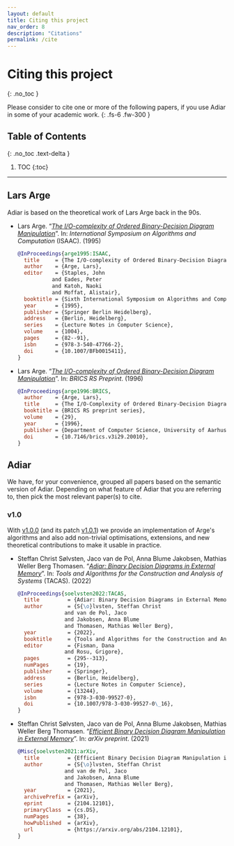```yaml
---
layout: default
title: Citing this project
nav_order: 8
description: "Citations"
permalink: /cite
---
```


# Citing this project
{: .no_toc }

Please consider to cite one or more of the following papers, if you use Adiar in
some of your academic work.
{: .fs-6 .fw-300 }

## Table of Contents
{: .no_toc .text-delta }

1. TOC
{:toc}

---

## Lars Arge

Adiar is based on the theoretical work of Lars Arge back in the 90s.

- Lars Arge.
  “[*The I/O-complexity of Ordered Binary-Decision Diagram Manipulation*](https://link.springer.com/chapter/10.1007/BFb0015411)”.
  In: *International Symposium on Algorithms and Computation* (ISAAC). (1995)

  ```bibtex
  @InProceedings{arge1995:ISAAC,
    title     = {The I/O-complexity of Ordered Binary-Decision Diagram manipulation},
    author    = {Arge, Lars},
    editor    = {Staples, John
             and Eades, Peter
             and Katoh, Naoki
             and Moffat, Alistair},
    booktitle = {Sixth International Symposium on Algorithms and Computation},
    year      = {1995},
    publisher = {Springer Berlin Heidelberg},
    address   = {Berlin, Heidelberg},
    series    = {Lecture Notes in Computer Science},
    volume    = {1004},
    pages     = {82--91},
    isbn      = {978-3-540-47766-2},
    doi       = {10.1007/BFb0015411},
  }
  ```

- Lars Arge.
  “[*The I/O-complexity of Ordered Binary-Decision Diagram Manipulation*](https://tidsskrift.dk/brics/issue/view/2576)”.
  In: *BRICS RS Preprint*. (1996)

  ```bibtex
  @InProceedings{arge1996:BRICS,
    author    = {Arge, Lars},
    title     = {The I/O-Complexity of Ordered Binary-Decision Diagram},
    booktitle = {BRICS RS preprint series},
    volume    = {29},
    year      = {1996},
    publisher = {Department of Computer Science, University of Aarhus},
    doi       = {10.7146/brics.v3i29.20010},
  }
  ```


## Adiar

We have, for your convenience, grouped all papers based on the semantic version
of Adiar. Depending on what feature of Adiar that you are referring to, then
pick the most relevant paper(s) to cite.

### v1.0

With [v1.0.0](https://github.com/SSoelvsten/adiar/releases/tag/v1.0.0) (and its
patch [v1.0.1](https://github.com/SSoelvsten/adiar/releases/tag/v1.0.1)) we
provide an implementation of Arge's algorithms and also add non-trivial
optimisations, extensions, and new theoretical contributions to make it usable
in practice.

- Steffan Christ Sølvsten, Jaco van de Pol, Anna Blume Jakobsen, Mathias Weller Berg Thomasen.
  “[*Adiar: Binary Decision Diagrams in External Memory*](https://link.springer.com/chapter/10.1007/978-3-030-99527-0_16)”.
  In: *Tools and Algorithms for the Construction and Analysis of Systems* (TACAS). (2022)
  
  ```bibtex
  @InProceedings{soelvsten2022:TACAS,
    title         = {Adiar: Binary Decision Diagrams in External Memory},
    author        = {S{\o}lvsten, Steffan Christ
                 and van de Pol, Jaco
                 and Jakobsen, Anna Blume
                 and Thomasen, Mathias Weller Berg},
    year          = {2022},
    booktitle     = {Tools and Algorithms for the Construction and Analysis of Systems},
    editor        = {Fisman, Dana
                 and Rosu, Grigore},
    pages         = {295--313},
    numPages      = {19},
    publisher     = {Springer},
    address       = {Berlin, Heidelberg},  
    series        = {Lecture Notes in Computer Science},
    volume        = {13244},
    isbn          = {978-3-030-99527-0},
    doi           = {10.1007/978-3-030-99527-0\_16},
  }
  ```

- Steffan Christ Sølvsten, Jaco van de Pol, Anna Blume Jakobsen, Mathias Weller Berg Thomasen.
  “[*Efficient Binary Decision Diagram Manipulation in External Memory*](https://arxiv.org/abs/2104.12101)”.
  In: *arXiv preprint*. (2021)
  ```bibtex
  @Misc{soelvsten2021:arXiv,
    title         = {Efficient Binary Decision Diagram Manipulation in External Memory}, 
    author        = {S{\o}lvsten, Steffan Christ
                 and van de Pol, Jaco
                 and Jakobsen, Anna Blume
                 and Thomasen, Mathias Weller Berg},
    year          = {2021},
    archivePrefix = {arXiv},
    eprint        = {2104.12101},
    primaryClass  = {cs.DS},
    numPages      = {38},  
    howPublished  = {arXiv},
    url           = {https://arxiv.org/abs/2104.12101},
  }
  ```
